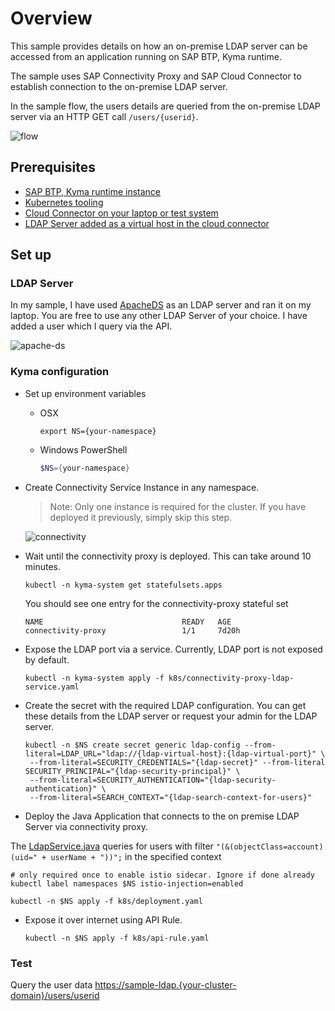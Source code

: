 # Overview

This sample provides details on how an on-premise LDAP server can be accessed from an application running on SAP BTP, Kyma runtime.

The sample uses SAP Connectivity Proxy and SAP Cloud Connector to establish connection to the on-premise LDAP server.

In the sample flow, the users details are queried from the on-premise LDAP server via an HTTP GET call `/users/{userid}`.

![flow](assets/kyma-ldap-on-prem.png)

## Prerequisites

* [SAP BTP, Kyma runtime instance](../prerequisites/README.md#kyma)
* [Kubernetes tooling](../prerequisites/README.md#kubernetes)
* [Cloud Connector on your laptop or test system](../prerequisites/README.md#sap-cloud-connector)
* [LDAP Server added as a virtual host in the cloud connector](https://help.sap.com/docs/CP_CONNECTIVITY/cca91383641e40ffbe03bdc78f00f681/f94810a111dd40fda07caffbbc02af87.html)

## Set up

### LDAP Server

In my sample, I have used [ApacheDS](https://directory.apache.org/apacheds/) as an LDAP server and ran it on my laptop. You are free to use any other LDAP Server of your choice. I have added a user which I query via the API.

![apache-ds](assets/apache-ds.png)

### Kyma configuration

* Set up environment variables

  * OSX

    ```shell script
    export NS={your-namespace}
    ```

  * Windows PowerShell

    ```powershell
    $NS={your-namespace}
    ```

* Create Connectivity Service Instance in any namespace.
  >Note: Only one instance is required for the cluster. If you have deployed it previously, simply skip this step.

  ![connectivity](./assets/connectivity-proxy.png)

* Wait until the connectivity proxy is deployed. This can take around 10 minutes.

  ```shell script
  kubectl -n kyma-system get statefulsets.apps
  ```
  
  You should see one entry for the connectivity-proxy stateful set

  ```shell script
  NAME                               READY   AGE
  connectivity-proxy                 1/1     7d20h
  ```

* Expose the LDAP port via a service. Currently, LDAP port is not exposed by default.

  ```shell script
  kubectl -n kyma-system apply -f k8s/connectivity-proxy-ldap-service.yaml
  ```

* Create the secret with the required LDAP configuration. You can get these details from the LDAP server or request your admin for the LDAP server.

  ```shell script
  kubectl -n $NS create secret generic ldap-config --from-literal=LDAP_URL="ldap://{ldap-virtual-host}:{ldap-virtual-port}" \
   --from-literal=SECURITY_CREDENTIALS="{ldap-secret}" --from-literal SECURITY_PRINCIPAL="{ldap-security-principal}" \
   --from-literal=SECURITY_AUTHENTICATION="{ldap-security-authentication}" \
   --from-literal=SEARCH_CONTEXT="{ldap-search-context-for-users}"  
  ```

* Deploy the Java Application that connects to the on premise LDAP Server via connectivity proxy.

The [LdapService.java](src/main/java/com/sap/sample/ldap/services/LdapService.java) queries for users with filter `"(&(objectClass=account)(uid=" + userName + "))";` in the specified context

  ```shell script
  # only required once to enable istio sidecar. Ignore if done already
  kubectl label namespaces $NS istio-injection=enabled
  
  kubectl -n $NS apply -f k8s/deployment.yaml
  ```

* Expose it over internet using API Rule.

  ```shell script
  kubectl -n $NS apply -f k8s/api-rule.yaml
  ```

### Test

Query the user data <https://sample-ldap.{your-cluster-domain}/users/userid>
